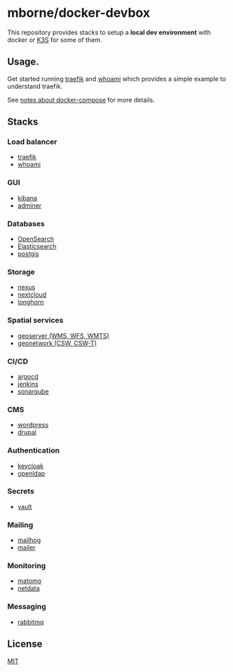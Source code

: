 # mborne/docker-devbox

This repository provides stacks to setup a **local dev environment** with docker or [K3S](https://k3s.io/) for some of them.

## Usage.

Get started running [traefik](traefik/README.md) and [whoami](whoami/README.md) which provides a simple example to understand traefik.

See [notes about docker-compose](docs/docker-compose.md) for more details.

## Stacks

### Load balancer

* [traefik](traefik/README.md)
* [whoami](whoami/README.md)

### GUI

* [kibana](kibana/README.md)
* [adminer](adminer/README.md)

### Databases

* [OpenSearch](opensearch/README.md)
* [Elasticsearch](elasticsearch/README.md)
* [postgis](postgis/README.md)

### Storage

* [nexus](nexus/README.md)
* [nextcloud](nextcloud/README.md)
* [longhorn](longhorn/README.md)

### Spatial services

* [geoserver (WMS, WFS, WMTS)](geoserver/README.md) 
* [geonetwork (CSW, CSW-T)](geonetwork/README.md) 

### CI/CD

* [argocd](argocd/README.md)
* [jenkins](jenkins/README.md)
* [sonarqube](sonarqube/README.md)

### CMS

* [wordpress](wordpress/README.md)
* [drupal](drupal/README.md)

### Authentication

* [keycloak](keycloak/README.md)
* [openldap](openldap/README.md)

### Secrets

* [vault](vault/README.md)

### Mailing

* [mailhog](mailhog/README.md)
* [mailer](mailer/README.md)

### Monitoring

* [matomo](matomo/README.md)
* [netdata](netdata/README.md)

### Messaging

* [rabbitmq](rabbitmq/README.md)

## License

[MIT](LICENSE)
